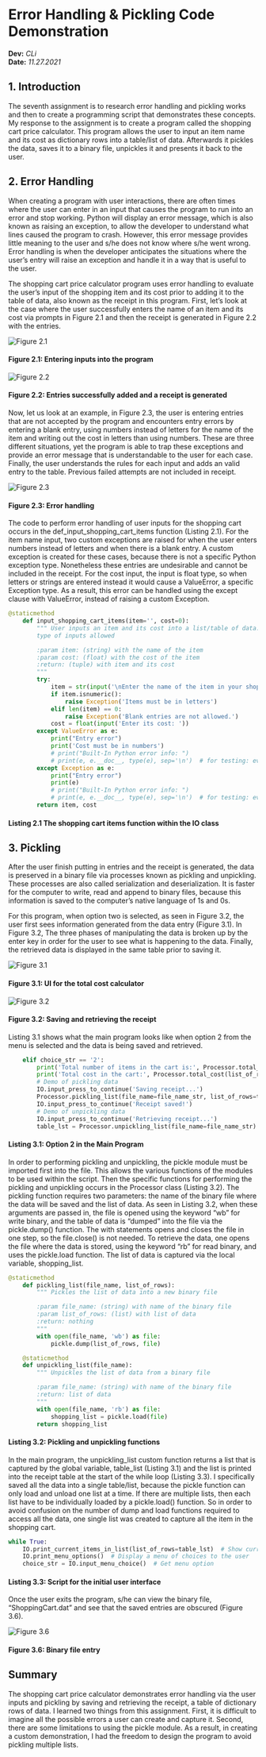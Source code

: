 # Error Handling & Pickling Code Demonstration
**Dev:** *CLi*  
**Date:** *11.27.2021*

## 1. Introduction
The seventh assignment is to research error handling and pickling works and then to create a programming script that demonstrates these concepts. My response to the assignment is to create a program called the shopping cart price calculator. This program allows the user to input an item name and its cost as dictionary rows into a table/list of data. Afterwards it pickles the data, saves it to a binary file, unpickles it and presents it back to the user.

## 2. Error Handling
When creating a program with user interactions, there are often times where the user can enter in an input that causes the program to run into an error and stop working. Python will display an error message, which is also known as raising an exception, to allow the developer to understand what lines caused the program to crash. However, this error message provides little meaning to the user and s/he does not know where s/he went wrong. Error handling is when the developer anticipates the situations where the user’s entry will raise an exception and handle it in a way that is useful to the user. 

The shopping cart price calculator program uses error handling to evaluate the user’s input of the shopping item and its cost prior to adding it to the table of data, also known as the receipt in this program. First, let’s look at the case where the user successfully enters the name of an item and its cost via prompts in Figure 2.1 and then the receipt is generated in Figure 2.2 with the entries.

![Figure 2.1](https://raw.githubusercontent.com/cindy-x-li/IntroToProg-Python-Mod07/main/docs/images/Fig2-1.png "Figure 2.1")
#### Figure 2.1: Entering inputs into the program

![Figure 2.2](https://raw.githubusercontent.com/cindy-x-li/IntroToProg-Python-Mod07/main/docs/images/Fig2-2.png "Figure 2.2") 
#### Figure 2.2: Entries successfully added and a receipt is generated

Now, let us look at an example, in Figure 2.3, the user is entering entries that are not accepted by the program and encounters entry errors by entering a blank entry, using numbers instead of letters for the name of the item and writing out the cost in letters than using numbers. These are three different situations, yet the program is able to trap these exceptions and provide an error message that is understandable to the user for each case. Finally, the user understands the rules for each input and adds an valid entry to the table. Previous failed attempts are not included in receipt.

![Figure 2.3](https://raw.githubusercontent.com/cindy-x-li/IntroToProg-Python-Mod07/main/docs/images/Fig2-3.png "Figure 2.3") 
#### Figure 2.3: Error handling

The code to perform error handling of user inputs for the shopping cart occurs in the def_input_shopping_cart_items function (Listing 2.1). For the item name input, two custom exceptions are raised for when the user enters numbers instead of letters and when there is a blank entry. A custom exception is created for these cases, because there is not a specific Python exception type. Nonetheless these entries are undesirable and cannot be included in the receipt. For the cost input, the input is float type, so when letters or strings are entered instead it would cause a ValueError, a specific Exception type. As a result, this error can be handled using the except clause with ValueError, instead of raising a custom Exception.

```python
@staticmethod
    def input_shopping_cart_items(item='', cost=0):
        """ User inputs an item and its cost into a list/table of data. Error handling controls the
        type of inputs allowed

        :param item: (string) with the name of the item
        :param cost: (float) with the cost of the item
        :return: (tuple) with item and its cost
        """
        try:
            item = str(input('\nEnter the name of the item in your shopping cart: ')).lower().strip()
            if item.isnumeric():
                raise Exception('Items must be in letters')
            elif len(item) == 0:
                raise Exception('Blank entries are not allowed.')
            cost = float(input('Enter its cost: '))
        except ValueError as e:
            print("Entry error")
            print('Cost must be in numbers')
            # print("Built-In Python error info: ")
            # print(e, e.__doc__, type(e), sep='\n')  # for testing: evaluating errors
        except Exception as e:
            print("Entry error")
            print(e)
            # print("Built-In Python error info: ")
            # print(e, e.__doc__, type(e), sep='\n')  # for testing: evaluating errors
        return item, cost
```
#### Listing 2.1 The shopping cart items function within the IO class

## 3. Pickling
After the user finish putting in entries and the receipt is generated, the data is preserved in a binary file via processes known as pickling and unpickling. These processes are also called serialization and deserialization. It is faster for the computer to write, read and append to binary files, because this information is saved to the computer’s native language of 1s and 0s.

For this program, when option two is selected, as seen in Figure 3.2, the user first sees information generated from the data entry (Figure 3.1). In Figure 3.2, The three phases of manipulating the data is broken up by the enter key in order for the user to see what is happening to the data. Finally, the retrieved data is displayed in the same table prior to saving it.

![Figure 3.1](https://raw.githubusercontent.com/cindy-x-li/IntroToProg-Python-Mod07/main/docs/images/Fig3-1.png "Figure 3.1") 
#### Figure 3.1: UI for the total cost calculator 

![Figure 3.2](https://raw.githubusercontent.com/cindy-x-li/IntroToProg-Python-Mod07/main/docs/images/Fig3-2.png "Figure 3.2") 
#### Figure 3.2: Saving and retrieving the receipt

Listing 3.1 shows what the main program looks like when option 2 from the menu is selected and the data is being saved and retrieved. 

```python
    elif choice_str == '2':
        print('Total number of items in the cart is:', Processor.total_items(list_of_rows=table_lst))
        print('Total cost in the cart:', Processor.total_cost(list_of_rows=table_lst))
        # Demo of pickling data
        IO.input_press_to_continue('Saving receipt...')
        Processor.pickling_list(file_name=file_name_str, list_of_rows=table_lst)
        IO.input_press_to_continue('Receipt saved!')
        # Demo of unpickling data
        IO.input_press_to_continue('Retrieving receipt...')
        table_lst = Processor.unpickling_list(file_name=file_name_str)
```
#### Listing 3.1: Option 2 in the Main Program

In order to performing pickling and unpickling, the pickle module must be imported first into the file. This allows the various functions of the modules to be used within the script. Then the specific functions for performing the pickling and unpickling occurs in the Processor class (Listing 3.2). The pickling function requires two parameters: the name of the binary file where the data will be saved and the list of data. As seen in Listing 3.2, when these arguments are passed in, the file is opened using the keyword “wb” for write binary, and the table of data is “dumped” into the file via the pickle.dump() function. The with statements opens and closes the file in one step, so the file.close() is not needed. To retrieve the data, one opens the file where the data is stored, using the keyword “rb” for read binary, and uses the pickle.load function. The list of data is captured via the local variable, shopping_list.

```python
@staticmethod
    def pickling_list(file_name, list_of_rows):
        """ Pickles the list of data into a new binary file

        :param file_name: (string) with name of the binary file
        :param list_of_rows: (list) with list of data
        :return: nothing
        """
        with open(file_name, 'wb') as file:
            pickle.dump(list_of_rows, file)

    @staticmethod
    def unpickling_list(file_name):
        """ Unpickles the list of data from a binary file

        :param file_name: (string) with name of the binary file
        :return: list of data
        """
        with open(file_name, 'rb') as file:
            shopping_list = pickle.load(file)
        return shopping_list
```
#### Listing 3.2: Pickling and unpickling functions

In the main program, the unpickling_list custom function returns a list that is captured by the global variable, table_list (Listing 3.1) and the list is printed into the receipt table at the start of the while loop (Listing 3.3). I specifically saved all the data into a single table/list, because the pickle function can only load and unload one list at a time. If there are multiple lists, then each list have to be individually loaded by a pickle.load() function. So in order to avoid confusion on the number of dump and load functions required to access all the data, one single list was created to capture all the item in the shopping cart. 

```python
while True:
    IO.print_current_items_in_list(list_of_rows=table_lst)  # Show current data
    IO.print_menu_options()  # Display a menu of choices to the user
    choice_str = IO.input_menu_choice()  # Get menu option
```
#### Listing 3.3: Script for the initial user interface

Once the user exits the program, s/he can view the binary file, “ShoppingCart.dat” and see that the saved entries are obscured (Figure 3.6).

![Figure 3.6](https://raw.githubusercontent.com/cindy-x-li/IntroToProg-Python-Mod07/main/docs/images/Fig3-6.png "Figure 3.6") 
#### Figure 3.6: Binary file entry

## Summary
The shopping cart price calculator demonstrates error handling via the user inputs and pickling by saving and retrieving the receipt, a table of dictionary rows of data. I learned two things from this assignment. First, it is difficult to imagine all the possible errors a user can create and capture it. Second, there are some limitations to using the pickle module. As a result, in creating a custom demonstration, I had the freedom to design the program to avoid pickling multiple lists.
